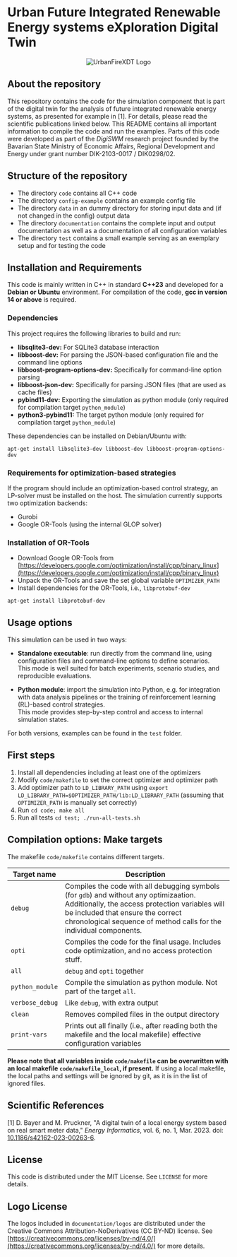 # Urban Future Integrated Renewable Energy systems eXploration Digital Twin

<p align="center">
    <img src="documentation/logos/UrbanFireXDT_Logo_v1.png" alt="UrbanFireXDT Logo" />
</p>

<!-- About the repository -->
## About the repository

This repository contains the code for the simulation component that is part of the digital twin for the analysis of future integrated renewable energy systems, as presented for example in [1].
For details, please read the scientific publications linked below.
This README contains all important information to compile the code and run the examples.
Parts of this code were developed as part of the *DigiSWM* research project founded by the Bavarian State Ministry of Economic Affairs, Regional Development and Energy under grant number DIK-2103-0017 / DIK0298/02.


<!-- Structure of the repository -->
## Structure of the repository

- The directory `code` contains all C++ code
- The directory `config-example` contains an example config file
- The directory `data` in an dummy directory for storing input data and (if not changed in the config) output data
- The directory `documentation` contains the complete input and output documentation as well as a documentation of all configuration variables
- The directory `test` contains a small example serving as an exemplary setup and for testing the code


<!-- Installation -->
## Installation and Requirements

This code is mainly written in C++ in standard **C++23** and developed for a **Debian or Ubuntu** environment.
For compilation of the code, **gcc in version 14 or above** is required.

### Dependencies

This project requires the following libraries to build and run:
* **libsqlite3-dev:** For SQLite3 database interaction
* **libboost-dev:** For parsing the JSON-based configuration file and the command line options
* **libboost-program-options-dev:** Specifically for command-line option parsing
* **libboost-json-dev:** Specifically for parsing JSON files (that are used as cache files)
* **pybind11-dev:** Exporting the simulation as python module (only required for compilation target `python_module`)
* **python3-pybind11:** The target python module (only required for compilation target `python_module`)

These dependencies can be installed on Debian/Ubuntu with:
```
apt-get install libsqlite3-dev libboost-dev libboost-program-options-dev
```

### Requirements for optimization-based strategies

If the program should include an optimization-based control strategy, an LP-solver must be installed on the host.
The simulation currently supports two optimization backends:
- Gurobi
- Google OR-Tools (using the internal GLOP solver)

### Installation of OR-Tools

- Download Google OR-Tools from [https://developers.google.com/optimization/install/cpp/binary_linux](https://developers.google.com/optimization/install/cpp/binary_linux)
- Unpack the OR-Tools and save the set global variable `OPTIMIZER_PATH`
- Install dependencies for the OR-Tools, i.e., `libprotobuf-dev`
```
apt-get install libprotobuf-dev
```

<!-- Usage options -->
## Usage options

This simulation can be used in two ways:

- **Standalone executable**: run directly from the command line, using configuration files and command-line options to define scenarios.  
  This mode is well suited for batch experiments, scenario studies, and reproducible evaluations.

- **Python module**: import the simulation into Python, e.g. for integration with data analysis pipelines or the training of reinforcement learning (RL)-based control strategies.  
  This mode provides step-by-step control and access to internal simulation states.

For both versions, examples can be found in the `test` folder.


<!-- First steps -->
## First steps

1. Install all dependencies including at least one of the optimizers
2. Modify `code/makefile` to set the correct optimizer and optimizer path
3. Add optimizer path to `LD_LIBRARY_PATH` using `export LD_LIBRARY_PATH=$OPTIMIZER_PATH/lib:LD_LIBRARY_PATH` (assuming that `OPTIMIZER_PATH` is manually set correctly)
4. Run `cd code; make all`
5. Run all tests `cd test; ./run-all-tests.sh`


<!-- Compilation options: Make targets -->
## Compilation options: Make targets

The makefile `code/makefile` contains different targets.

| Target name | Description |
| ---         | ---         |
| `debug`     | Compiles the code with all debugging symbols (for `gdb`) and without any optimizaation. Additionally, the access protection variables will be included that ensure the correct chronological sequence of method calls for the individual components. |
| `opti`      | Compiles the code for the final usage. Includes code optimization, and no access protection stuff. |
| `all`       | `debug` and `opti` together |
| `python_module` | Compile the simulation as python module. Not part of the target `all`. |
| `verbose_debug` | Like `debug`, with extra output |
| `clean`     | Removes compiled files in the output directory |
| `print-vars` | Prints out all finally (i.e., after reading both the makefile and the local makefile) effective configuration variables |

**Please note that all variables inside `code/makefile` can be overwritten with an local makefile `code/makefile_local`, if present.**
If using a local makefile, the local paths and settings will be ignored by git, as it is in the list of ignored files.


<!-- Scientific References -->
## Scientific References
[1] D. Bayer and M. Pruckner, "A digital twin of a local energy system based on real smart meter data," *Energy Informatics*, vol. 6, no. 1, Mar. 2023. doi: [10.1186/s42162-023-00263-6](https://dx.doi.org/10.1186/s42162-023-00263-6).


<!-- LICENSE -->
## License

This code is distributed under the MIT License. See `LICENSE` for more details.


<!-- Logo License -->
## Logo License

The logos included in `documentation/logos` are distributed under the Creative Commons Attribution-NoDerivatives (CC BY-ND) license.
See [https://creativecommons.org/licenses/by-nd/4.0/](https://creativecommons.org/licenses/by-nd/4.0/) for more details.



